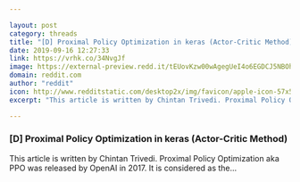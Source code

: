 ```yaml
---

layout: post
category: threads
title: "[D] Proximal Policy Optimization in keras (Actor-Critic Method)"
date: 2019-09-16 12:27:33
link: https://vrhk.co/34NvgJf
image: https://external-preview.redd.it/tEUovKzw00wAgegUeI4o6EGDCJ5NBOh99mBAOElqNSs.jpg?width=800&height=418.848167539&auto=webp&s=57240621abb6c4c22d70bb1625822b7a7ff31b12
domain: reddit.com
author: "reddit"
icon: http://www.redditstatic.com/desktop2x/img/favicon/apple-icon-57x57.png
excerpt: "This article is written by Chintan Trivedi. Proximal Policy Optimization aka PPO was released by OpenAI in 2017. It is considered as the..."

---
```


### [D] Proximal Policy Optimization in keras (Actor-Critic Method)

This article is written by Chintan Trivedi. Proximal Policy Optimization aka PPO was released by OpenAI in 2017. It is considered as the...